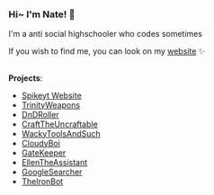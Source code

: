 ### Hi~ I'm Nate! 👋

I'm a anti social highschooler who codes sometimes 


If you wish to find me, you can look on my [website](https://spikeyt.com/) ✨


## 
 **Projects**:
- [Spikeyt Website](https://github.com/TheRealThermionic/spikeyt.github.io)
- [TrinityWeapons](https://github.com/TheRealThermionic/Trinity)
- [DnDRoller](https://github.com/TheRealThermionic/Miku)
- [CraftTheUncraftable](https://github.com/TheRealThermionic/CraftTheUncraftable)
- [WackyToolsAndSuch](https://github.com/TheRealThermionic/WackyToolsAndSuch)
- [CloudyBoi](https://github.com/TheRealThermionic/Miku)
- [GateKeeper](https://github.com/TheRealThermionic/Miku)
- [EllenTheAssistant](https://github.com/TheRealThermionic/Miku)
- [GoogleSearcher](https://github.com/TheRealThermionic/Miku)
- [TheIronBot](https://github.com/TheRealThermionic/Miku)
